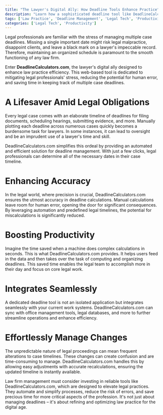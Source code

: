 ```yaml
---
title: "The Lawyer's Digital Ally: How Deadline Tools Enhance Practice"
description: "Learn how a sophisticated deadline tool like DeadlineCalculators.com drastically improves law practice via automation, error-reduction, and time-saving. Discover the efficiency and robustness of efficient deadline management."
tags: ['Law Practice', 'Deadline Management', 'Legal Tech', 'Productivity', 'Automation']
categories: ['Legal Tech', 'Productivity']
---
```


Legal professionals are familiar with the stress of managing multiple case deadlines. Missing a single important date might risk legal malpractice, disappoint clients, and leave a black mark on a lawyer's impeccable record. Therefore, maintaining an organized schedule is paramount to the smooth functioning of any law firm.

Enter **DeadlineCalculators.com**, the lawyer's digital ally designed to enhance law practice efficiency. This web-based tool is dedicated to mitigating legal professionals' stress, reducing the potential for human error, and saving time in keeping track of multiple case deadlines.

# A Lifesaver Amid Legal Obligations

Every legal case comes with an elaborate timeline of deadlines for filing documents, scheduling hearings, submitting evidence, and more. Manually plotting each deadline across numerous cases quickly becomes a burdensome task for lawyers. In some instances, it can lead to oversight and be an imprudent use of a lawyer's time and skill.

DeadlineCalculators.com simplifies this ordeal by providing an automated and efficient solution for deadline management. With just a few clicks, legal professionals can determine all of the necessary dates in their case timeline.

# Enhancing Accuracy

In the legal world, where precision is crucial, DeadlineCalculators.com ensures the utmost accuracy in deadline calculations. Manual calculations leave room for human error, opening the door for significant consequences. By leveraging automation and predefined legal timelines, the potential for miscalculations is significantly reduced.

# Boosting Productivity 

Imagine the time saved when a machine does complex calculations in seconds. This is what DeadlineCalculators.com provides. It helps users feed in the data and then takes over the task of computing and organizing deadlines. This saved time enables the legal team to accomplish more in their day and focus on core legal work.

# Integrates Seamlessly

A dedicated deadline tool is not an isolated application but integrates seamlessly with your current work systems. DeadlineCalculators.com can sync with office management tools, legal databases, and more to further streamline operations and enhance efficiency.

# Effortlessly Manage Changes

The unpredictable nature of legal proceedings can mean frequent alterations to case timelines. These changes can create confusion and are time-consuming to manage. DeadlineCalculators.com handles this by allowing easy adjustments with accurate recalculations, ensuring the updated timeline is instantly available.

Law firm management must consider investing in reliable tools like DeadlineCalculators.com, which are designed to elevate legal practices. They automate and simplify processes, reduce the risk of errors, and save precious time for more critical aspects of the profession. It's not just about managing deadlines – it's about refining and optimizing law practice for the digital age.